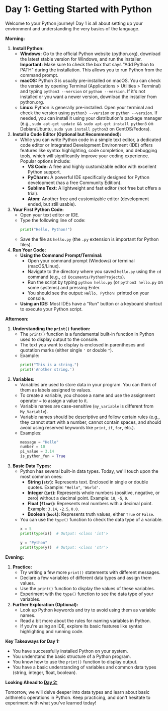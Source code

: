 # Day 1: Getting Started with Python

Welcome to your Python journey! Day 1 is all about setting up your environment and understanding the very basics of the language.

**Morning:**

1.  **Install Python:**
    * **Windows:** Go to the official Python website (python.org), download the latest stable version for Windows, and run the installer. **Important:** Make sure to check the box that says "Add Python to PATH" during the installation. This allows you to run Python from the command prompt.
    * **macOS:** Python 3 is usually pre-installed on macOS. You can check the version by opening Terminal (Applications > Utilities > Terminal) and typing `python3 --version` or `python --version`. If it's not installed or you want a newer version, download the installer from python.org.
    * **Linux:** Python is generally pre-installed. Open your terminal and check the version using `python3 --version` or `python --version`. If needed, you can install it using your distribution's package manager (e.g., `sudo apt-get update && sudo apt-get install python3` on Debian/Ubuntu, `sudo yum install python3` on CentOS/Fedora).
2.  **Install a Code Editor (Optional but Recommended):**
    * While you can write Python code in a simple text editor, a dedicated code editor or Integrated Development Environment (IDE) offers features like syntax highlighting, code completion, and debugging tools, which will significantly improve your coding experience. Popular options include:
        * **VS Code:** A free and highly customizable editor with excellent Python support.
        * **PyCharm:** A powerful IDE specifically designed for Python development (has a free Community Edition).
        * **Sublime Text:** A lightweight and fast editor (not free but offers a trial).
        * **Atom:** Another free and customizable editor (development ended, but still usable).
3.  **Your First Python Code:**
    * Open your text editor or IDE.
    * Type the following line of code:
        ```python
        print("Hello, Python!")
        ```
    * Save the file as `hello.py` (the `.py` extension is important for Python files).
4.  **Run Your Code:**
    * **Using the Command Prompt/Terminal:**
        * Open your command prompt (Windows) or terminal (macOS/Linux).
        * Navigate to the directory where you saved `hello.py` using the `cd` command (e.g., `cd Documents/PythonProjects`).
        * Run the script by typing `python hello.py` (or `python3 hello.py` on some systems) and pressing Enter.
        * You should see the output: `Hello, Python!` printed on your console.
    * **Using an IDE:** Most IDEs have a "Run" button or a keyboard shortcut to execute your Python script.

**Afternoon:**

1.  **Understanding the `print()` function:**
    * The `print()` function is a fundamental built-in function in Python used to display output to the console.
    * The text you want to display is enclosed in parentheses and quotation marks (either single `'` or double `"`).
    * Example:
        ```python
        print("This is a string.")
        print('Another string.')
        ```
2.  **Variables:**
    * Variables are used to store data in your program. You can think of them as labels assigned to values.
    * To create a variable, you choose a name and use the assignment operator `=` to assign a value to it.
    * Variable names are case-sensitive (`my_variable` is different from `My_Variable`).
    * Variable names should be descriptive and follow certain rules (e.g., they cannot start with a number, cannot contain spaces, and should avoid using reserved keywords like `print`, `if`, `for`, etc.).
    * Examples:
        ```python
        message = "Hello"
        number = 10
        pi_value = 3.14
        is_python_fun = True
        ```
3.  **Basic Data Types:**
    * Python has several built-in data types. Today, we'll touch upon the most common ones:
        * **String (`str`):** Represents text. Enclosed in single or double quotes. Example: `"Hello"`, `'World'`.
        * **Integer (`int`):** Represents whole numbers (positive, negative, or zero) without a decimal point. Example: `10`, `-5`, `0`.
        * **Float (`float`):** Represents real numbers with a decimal point. Example: `3.14`, `-2.5`, `0.0`.
        * **Boolean (`bool`):** Represents truth values, either `True` or `False`.
    * You can use the `type()` function to check the data type of a variable.
        ```python
        x = 5
        print(type(x))  # Output: <class 'int'>

        y = "Python"
        print(type(y))  # Output: <class 'str'>
        ```

**Evening:**

1.  **Practice:**
    * Try writing a few more `print()` statements with different messages.
    * Declare a few variables of different data types and assign them values.
    * Use the `print()` function to display the values of these variables.
    * Experiment with the `type()` function to see the data type of your variables.
2.  **Further Exploration (Optional):**
    * Look up Python keywords and try to avoid using them as variable names.
    * Read a bit more about the rules for naming variables in Python.
    * If you're using an IDE, explore its basic features like syntax highlighting and running code.

**Key Takeaways for Day 1:**

* You have successfully installed Python on your system.
* You understand the basic structure of a Python program.
* You know how to use the `print()` function to display output.
* You have a basic understanding of variables and common data types (string, integer, float, boolean).

**Looking Ahead to [Day 2:](https://github.com/tom-onion/python/blob/main/Day_2(python_basics).md)**

Tomorrow, we will delve deeper into data types and learn about basic arithmetic operations in Python. Keep practicing, and don't hesitate to experiment with what you've learned today!
